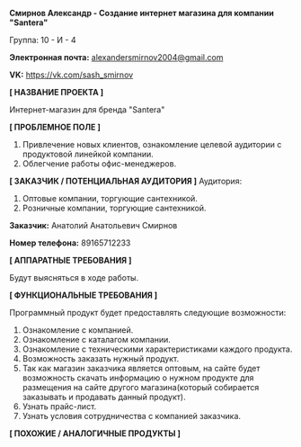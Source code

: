 **Смирнов Александр - Создание интернет магазина для компании "Santera"**

Группа: 10 - И - 4

**Электронная почта:** alexandersmirnov2004@gmail.com

**VK:** https://vk.com/sash_smirnov

**[ НАЗВАНИЕ ПРОЕКТА ]**

Интернет-магазин для бренда "Santera"

**[ ПРОБЛЕМНОЕ ПОЛЕ ]**

1. Привлечение новых клиентов, ознакомление целевой аудитории с продуктовой линейкой компании. 
2. Облегчение работы офис-менеджеров.

**[ ЗАКАЗЧИК / ПОТЕНЦИАЛЬНАЯ АУДИТОРИЯ ]**
Аудитория:
1. Оптовые компании, торгующие сантехникой.
2. Розничные компании, торгующие сантехникой.

**Заказчик:** Анатолий Анатольевич Смирнов 

**Номер телефона:** 89165712233

**[ АППАРАТНЫЕ ТРЕБОВАНИЯ ]**

Будут выясняться в ходе работы.

**[ ФУНКЦИОНАЛЬНЫЕ ТРЕБОВАНИЯ ]**

Программный продукт будет предоставлять следующие возможности:
1. Ознакомление с компанией.
2. Ознакомление с каталагом компании.
3. Ознакомление с техническими характеристиками каждого продукта.
4. Возможность заказать нужный продукт.
5. Так как магазин заказчика является оптовым, на сайте будет возможность скачать информацию о нужном продукте для размещения на сайте другого магазина(который собирается заказывать и продавать данный продукт).
6. Узнать прайс-лист.
7. Узнать условия сотрудничества с компанией заказчика.


**[ ПОХОЖИЕ / АНАЛОГИЧНЫЕ ПРОДУКТЫ ]**

